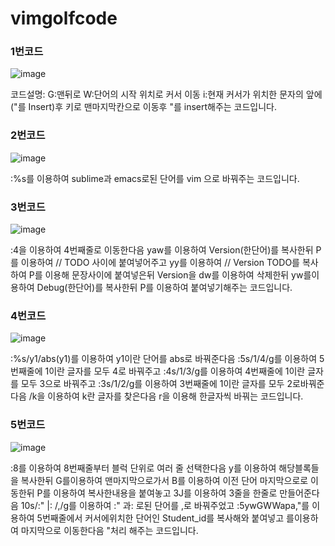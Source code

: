 # vimgolfcode
### 1번코드
![image](https://user-images.githubusercontent.com/94737280/144739820-e7958374-47ba-438d-a35c-457ff9d7b1e4.png)
  
코드설명: G:맨뒤로 W:단어의 시작 위치로 커서 이동 i:현재 커서가 위치한 문자의 앞에 ("를 Insert)후 <End>키로 맨마지막칸으로 이동후 "를 insert해주는 코드입니다.
 
  
### 2번코드
![image](https://user-images.githubusercontent.com/94737280/144739814-45e806c2-0584-4fe4-8c18-e2500e2fadd2.png)
  
 :%s를 이용하여 sublime과 emacs로된 단어를 vim 으로 바꿔주는 코드입니다.
  
### 3번코드
   ![image](https://user-images.githubusercontent.com/94737280/144739807-dc166499-ca08-426a-b3e0-09d654921a02.png)
  
  :4<CR>을 이용하여 4번째줄로 이동한다음 yaw를 이용하여 Version(한단어)를 복사한뒤 
  P를 이용하여 // TODO 사이에 붙여넣어주고 yy를 이용하여 // Version TODO를 복사하여 P를 이용해 문장사이에 붙여넣은뒤 
  Version을 dw를 이용하여 삭제한뒤 yw를이용하여 Debug(한단어)를 복사한뒤 P를 이용하여 붙여넣기해주는 코드입니다.
  
### 4번코드
  ![image](https://user-images.githubusercontent.com/94737280/144739797-636f4083-3043-4bef-bf97-2fbfe553d611.png)

   
  
  :%s/y1/abs(y1)<CR>를 이용하여 y1이란 단어를 abs로 바꿔준다음 
  :5s/1/4/g<CR>를 이용하여 5번째줄에 1이란 글자를 모두 4로 바꿔주고
  :4s/1/3/g<CR>를 이용하여 4번째줄에 1이란 글자를 모두 3으로 바꿔주고
  :3s/1/2/g<CR>를 이용하여 3번째줄에 1이란 글자를 모두 2로바꿔준다음
  /k<CR>을 이용하여 k란 글자를 찾은다음 r을 이용해 한글자씩 바꿔는 코드입니다.
  
  
### 5번코드
  
  ![image](https://user-images.githubusercontent.com/94737280/144739780-6d643c14-d858-4e67-a9c0-7137db91c7d8.png)

  
  :8<CR><C-V><Up><Up><Right><Right><Right><Right>를 이용하여 8번째줄부터 블럭 단위로 여러 줄 선택한다음
  y를 이용하여 해당블록들을 복사한뒤
  G를이용하여 맨마지막으로가서 B를 이용하여 이전 단어 마지막으로로 이동한뒤
  P를 이용하여 복사한내용을 붙여놓고 
  3J를 이용하여 3줄을 한줄로 만들어준다음
  10s/:" \|: /,/g<CR>를 이용하여 :" 과: 로된 단어를 ,로 바꿔주었고
  :5<CR>ywGWWa<Esc>pa,<End>"<CR>를 이용하여 5번째줄에서 커서에위치한 단어인 Student_id를 복사해와 붙여넣고 <End>를이용하여 마지막으로 이동한다음 "처리 해주는 코드입니다.
 
